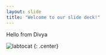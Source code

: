 ```yaml
---
layout: slide
title: "Welcome to our slide deck!"
---
```


Hello from Divya

![labtocat](https://octodex.github.com/images/labtocat.png)
{: .center}
